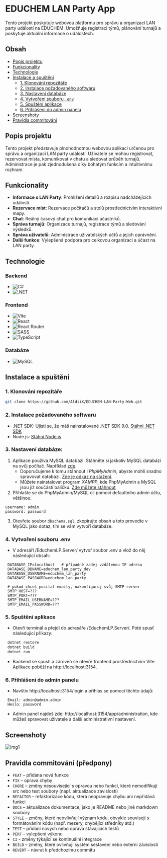 # EDUCHEM LAN Party App

Tento projekt poskytuje webovou platformu pro správu a organizaci LAN party událostí na EDUCHEM. Umožňuje registraci týmů, plánování turnajů a poskytuje aktuální informace o událostech.


## Obsah

- [Popis projektu](#popis-projektu)
- [Funkcionality](#funkcionality)
- [Technologie](#technologie)
- [Instalace a spuštění](#instalace-a-spuštění)
    - [1. Klonování repozitáře](#1-klonování-repozitáře)
    - [2. Instalace požadovaného softwaru](#2-instalace-požadovaného-softwaru)
    - [3. Nastavení databáze](#3-nastavení-databáze)
    - [4. Vytvoření souboru `.env`](#4-vytvoření-souboru-env)
    - [5. Spuštění aplikace](#5-spuštění-aplikace)
    - [6. Přihlášení do admin panelu](#6-přihlášení-do-admin-panelu)
- [Screenshoty](#screenshoty)
- [Pravidla commitování](#pravidla-commitování-předpony)

## Popis projektu

Tento projekt představuje plnohodnotnou webovou aplikaci určenou pro správu a organizaci LAN party událostí. Uživatelé se mohou registrovat, rezervovat místa, komunikovat v chatu a sledovat průběh turnajů. Administrace je pak zjednodušena díky bohatým funkcím a intuitivnímu rozhraní.


## Funkcionality

- **Informace o LAN Party**: Prohlížení detailů a rozpisu nadcházejících událostí.
- **Rezervace míst**: Rezervace počítačů a stolů prostřednictvím interaktivní mapy.
- **Chat**: Reálný časový chat pro komunikaci účastníků.
- **Správa turnajů**: Organizace turnajů, registrace týmů a sledování výsledků.
- **Správa uživatelů**: Administrace uživatelských účtů a jejich oprávnění.
- **Další funkce**: Vylepšená podpora pro celkovou organizaci a účast na LAN party.


## Technologie

### Backend

- ![C#](https://img.shields.io/badge/c%23-%23239120.svg?style=for-the-badge&logo=csharp&logoColor=white)
- ![.NET](https://img.shields.io/badge/.NET-5C2D91?style=for-the-badge&logo=.net&logoColor=white)

### Frontend

- ![Vite](https://img.shields.io/badge/vite-%23646CFF.svg?style=for-the-badge&logo=vite&logoColor=white)
- ![React](https://img.shields.io/badge/react-%2320232a.svg?style=for-the-badge&logo=react&logoColor=%2361DAFB)
- ![React Router](https://img.shields.io/badge/React_Router-CA4245?style=for-the-badge&logo=react-router&logoColor=white)
- ![SASS](https://img.shields.io/badge/SASS-hotpink.svg?style=for-the-badge&logo=SASS&logoColor=white)
- ![TypeScript](https://img.shields.io/badge/typescript-%23007ACC.svg?style=for-the-badge&logo=typescript&logoColor=white)

### Databáze

- ![MySQL](https://img.shields.io/badge/mysql-4479A1.svg?style=for-the-badge&logo=mysql&logoColor=white)


## Instalace a spuštění

### 1. Klonování repozitáře

```bash
git clone https://github.com/AldiiX/EDUCHEM-LAN-Party-Web.git
```

### 2. Instalace požadovaného softwaru
   - .NET SDK: Ujisti se, že máš nainstalované .NET SDK 9.0. [Stáhni .NET SDK](https://dotnet.microsoft.com/download) 
   - Node.js: [Stáhni Node.js](https://nodejs.org/)

### 3. Nastavení databáze:
  1. Aplikace používá MySQL databázi. Stáhněte si jakkoliv MySQL databázi na svůj počítač. Například [zde](https://dev.mysql.com/downloads/installer/).
        - Doporučujeme k tomu stáhnout i _PhpMyAdmin_, abyste mohli snadno spravovat databázi. [Zde je odkaz na stažení](https://www.phpmyadmin.net/downloads/).
        - Můžete nainstalovat program _XAMPP_, kde PhpMyAdmin a MySQL jsou již součástí balíčku. [Zde můžete stáhnout](https://www.apachefriends.org/)
  2. Přihlašte se do PhpMyAdmin/MySQL cli pomocí defaultního admin účtu, většinou:
   ```
   username: admin
   password: password
   ```
  3. Otevřete soubor `dbschema.sql`, zkopírujte obsah a toto provedte v MySQL jako dotaz, tím se vám vytvoří databáze.
### 4. Vytvoření souboru .env
   - V adresáři /EduchemLP.Server/ vytvoř soubor .env a vlož do něj následující obsah:
   ```dotenv
    DATABASE_IP=localhost   # případně zadej vzdálenou IP adresu
    DATABASE_DBNAME=educhem_lan_party_dev
    DATABASE_USERNAME=educhem_lan_party
    DATABASE_PASSWORD=educhem_lan_party
    
    # pokud chceš posílat emaily, nakonfiguruj svůj SMTP server
    SMTP_HOST=???
    SMTP_PORT=???
    SMTP_EMAIL_USERNAME=???
    SMTP_EMAIL_PASSWORD=???
 ```
### 5. Spuštění aplikace
   - Otevři terminál a přejdi do adresáře /EduchemLP.Server/. Poté spusť následující příkazy:
   ```bash
    dotnet restore
    dotnet build
    dotnet run
```
   - Backend se spustí a zároveň se otevře frontend prostřednictvím Vite. Aplikace poběží na http://localhost:3154.
### 6. Přihlášení do admin panelu
   - Navštiv http://localhost:3154/login a přihlas se pomocí těchto údajů:
   ```
    Email: admin@admin.admin
    Heslo: password
```
   - Admin panel najdeš zde: http://localhost:3154/app/administration, kde můžeš spravovat uživatele a další administrativní nastavení.


## Screenshoty
![img1](https://stanislavskudrna.cz/images/websites/educhemlp/1.png)

## Pravidla commitování (předpony)
- `FEAT` – přidána nová funkce
- `FIX` – oprava chyby
- `CHORE` – změny nesouvisející s opravou nebo funkcí, které nemodifikují src nebo test soubory (např. aktualizace závislostí)
- `REFACTOR` – refaktorizace kódu, která neopravuje chybu ani nepřidává funkci
- `DOCS` – aktualizace dokumentace, jako je README nebo jiné markdown soubory
- `STYLE` – změny, které neovlivňují význam kódu, obvykle souvisejí s formátováním kódu (např. mezery, chybějící středníky atd.)
- `TEST` – přidání nových nebo oprava stávajících testů
- `PERF` – vylepšení výkonu
- `CI` - změny týkající se kontinuální integrace
- `BUILD` – změny, které ovlivňují systém sestavení nebo externí závislosti
- `REVERT` – návrat k předchozímu commitu